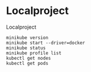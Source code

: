 # Localproject
Localproject


```
minikube version
minikube start --driver=docker
minikube status
minikube profile list
kubectl get nodes
kubectl get pods
```
